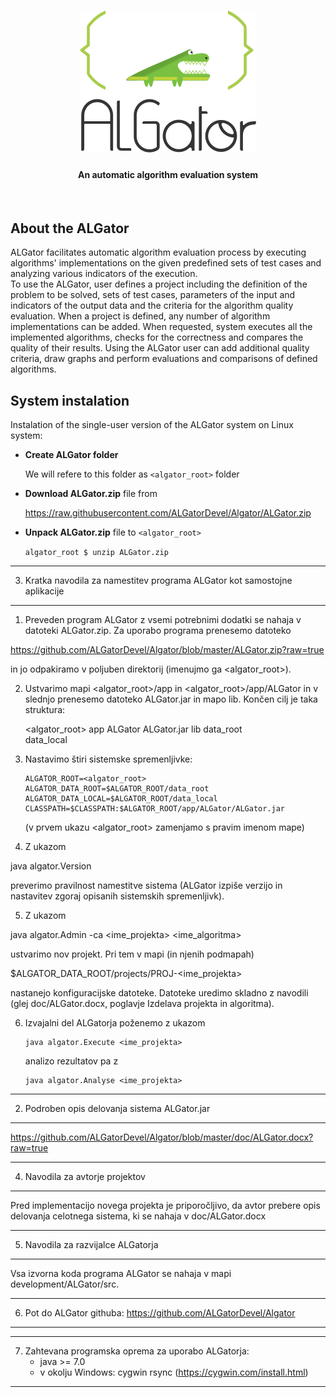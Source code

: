 <h1 align="center"><img src="doc/algator.png" alt="ALGator logo" /></h1>
<h4 align="center">An automatic algorithm evaluation system </h4>
<br>



## About the ALGator

ALGator facilitates automatic algorithm evaluation process by executing 
algorithms' implementations on the given predefined sets of test cases
and analyzing various indicators of the execution.  
To use the ALGator, user defines a project including the definition of 
the problem to be solved, sets of test cases, parameters 
of the input and indicators of the output data  and the criteria for the 
algorithm quality evaluation. When a project is defined, any number of 
algorithm implementations can be added. When requested, system 
executes all the implemented algorithms, checks for the correctness 
and compares the quality of their results. Using the ALGator user can 
add additional quality criteria, draw graphs and perform evaluations and 
comparisons of defined algorithms. 

## System instalation

Instalation of the single-user version of the ALGator system on Linux system:

* **Create ALGator folder**

    We will refere to this folder as `<algator_root>` folder

* **Download ALGator.zip** file from

    https://raw.githubusercontent.com/ALGatorDevel/Algator/ALGator.zip

* **Unpack ALGator.zip** file to `<algator_root>`

	```algator_root $ unzip ALGator.zip```

  

*****************************************************************************
3) Kratka navodila za namestitev programa ALGator kot samostojne aplikacije
*****************************************************************************
1. Preveden program ALGator z vsemi potrebnimi dodatki se nahaja v datoteki
ALGator.zip. Za uporabo programa prenesemo datoteko 

https://github.com/ALGatorDevel/Algator/blob/master/ALGator.zip?raw=true

in jo odpakiramo v poljuben direktorij (imenujmo ga <algator_root>).

2. Ustvarimo mapi <algator_root>/app in <algator_root>/app/ALGator in v slednjo
   prenesemo datoteko ALGator.jar in mapo lib. Končen cilj je taka struktura:

   <algator_root>
     app
       ALGator
         ALGator.jar
         lib
     data_root   
     data_local
 
3. Nastavimo štiri sistemske spremenljivke: 
  
       ALGATOR_ROOT=<algator_root>
       ALGATOR_DATA_ROOT=$ALGATOR_ROOT/data_root
       ALGATOR_DATA_LOCAL=$ALGATOR_ROOT/data_local
       CLASSPATH=$CLASSPATH:$ALGATOR_ROOT/app/ALGator/ALGator.jar

   (v prvem ukazu <algator_root> zamenjamo s pravim imenom mape)


4. Z ukazom 

  java algator.Version

preverimo pravilnost namestitve sistema (ALGator izpiše verzijo 
in nastavitev zgoraj opisanih sistemskih spremenljivk).

       
5. Z ukazom 

  java algator.Admin -ca <ime_projekta> <ime_algoritma>

ustvarimo nov projekt. Pri tem v mapi (in njenih podmapah)

  $ALGATOR_DATA_ROOT/projects/PROJ-<ime_projekta> 

nastanejo konfiguracijske datoteke. Datoteke uredimo skladno
z navodili (glej doc/ALGator.docx, poglavje Izdelava projekta 
in algoritma).


6. Izvajalni del ALGatorja poženemo z ukazom

       java algator.Execute <ime_projekta>
	
    analizo rezultatov pa z 

       java algator.Analyse <ime_projekta>



*****************************************************************************
2) Podroben opis delovanja sistema ALGator.jar
*****************************************************************************
https://github.com/ALGatorDevel/Algator/blob/master/doc/ALGator.docx?raw=true




*****************************************************************************
4) Navodila za avtorje projektov
*****************************************************************************
Pred implementacijo novega projekta je priporočljivo, da avtor prebere 
opis delovanja celotnega sistema, ki se nahaja v doc/ALGator.docx


*****************************************************************************
5) Navodila za razvijalce ALGatorja
*****************************************************************************
Vsa izvorna koda programa ALGator se nahaja v mapi development/ALGator/src.




*****************************************************************************
6) Pot do ALGator githuba:
  https://github.com/ALGatorDevel/Algator
*****************************************************************************


*****************************************************************************
7) Zahtevana programska oprema za uporabo ALGatorja:
    - java >= 7.0
    - v okolju Windows: cygwin rsync (https://cygwin.com/install.html)
*****************************************************************************
